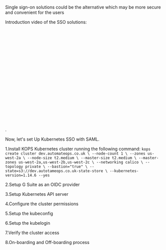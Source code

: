 Single sign-on solutions could be the alternative which may be more secure and convenient for the users

Introduction video of the SSO solutions: 
<iframe width="560" height="315" src=""https://www.youtube-nocookie.com/embed/mys7IhNKRTI" frameborder="0" allow="accelerometer; autoplay; encrypted-media; gyroscope; picture-in-picture" allowfullscreen></iframe>
.


Now, let's set Up Kubernetes SSO with SAML.

1.Install KOPS Kubernetes cluster running the following command:
`kops create cluster dev.automateops.co.uk \
  --node-count 1 \
  --zones us-west-2a \
  --node-size t2.medium \
  --master-size t2.medium \
  --master-zones us-west-2a,us-west-2b,us-west-2c \
  --networking calico \
  --topology private \
  --bastion="true" \
  --state=s3://dev.autotameops.co.uk-state-store \
  --kubernetes-version=1.14.6 --yes`

2.Setup G Suite as an OIDC provider
                  
3.Setup Kubernetes API server
                  
4.Configure the cluster permissions
                  
5.Setup the kubeconfig
                  
6.Setup the kubelogin
                  
7.Verify the cluster access
                  
8.On-boarding and Off-boarding process
                  

                 
